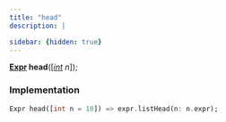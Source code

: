 ```yaml
---
title: "head"
description: |

sidebar: {hidden: true}
---
```

<span class="dart-code"><strong>[Expr] head</strong>([<i><span class="nobr">[int] n</span></i>]);</span>


### Implementation
```dart
Expr head([int n = 10]) => expr.listHead(n: n.expr);
```

[Expr]: /reference/classes/expr/
[int]: https://api.flutter.dev/flutter/dart-core/int-class.html